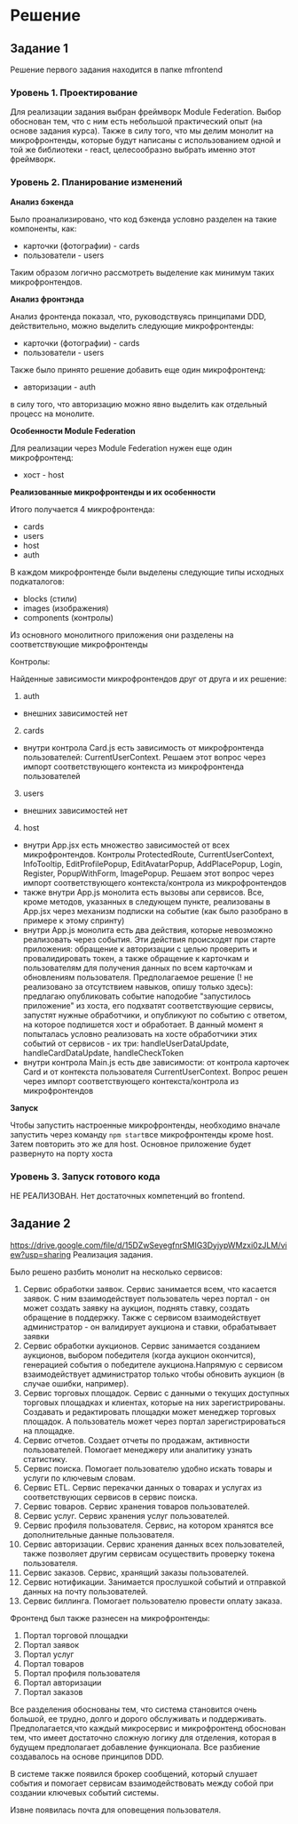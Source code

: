 # Решение

## Задание 1

Решение первого задания находится в папке mfrontend

### Уровень 1. Проектирование

Для реализации задания выбран фреймворк Module Federation. Выбор обоснован тем, что с ним есть небольшой практический
опыт (на основе задания курса). Также в силу того, что мы делим монолит на микрофронтенды, которые будут написаны с
использованием одной и той же библиотеки - react, целесообразно выбрать именно этот фреймворк.

### Уровень 2. Планирование изменений

**Анализ бэкенда**

Было проанализировано, что код бэкенда условно разделен на такие компоненты, как:

- карточки (фотографии) - cards
- пользователи - users

Таким образом логично рассмотреть выделение как минимум таких микрофронтендов.

**Анализ фронтэнда**

Анализ фронтенда показал, что, руководствуясь принципами DDD, действительно, можно выделить следующие микрофронтенды:

- карточки (фотографии) - cards
- пользователи - users

Также было принято решение добавить еще один микрофронтенд:

- авторизации - auth

в силу того, что авторизацию можно явно выделить как отдельный процесс на монолите.

**Особенности Module Federation**

Для реализации через Module Federation нужен еще один микрофронтенд:

- хост - host

**Реализованные микрофронтенды и их особенности**

Итого получается 4 микрофронтенда:

- cards
- users
- host
- auth

В каждом микрофронтенде были выделены следующие типы исходных подкаталогов:

- blocks (стили)
- images (изображения)
- components (контролы)

Из основного монолитного приложения они разделены на соответствующие микрофронтенды

Контролы:

Найденные зависимости микрофронтендов друг от друга и их решение:

1) auth

- внешних зависимостей нет

2) cards

- внутри контрола Card.js есть зависимость от микрофронтенда пользователей: CurrentUserContext. Решаем этот вопрос через
  импорт соответствующего контекста из микрофронтенда пользователей

3) users

- внешних зависимостей нет

4) host

- внутри App.jsx есть множество зависимостей от всех микрофронтендов. Контролы ProtectedRoute, CurrentUserContext,
  InfoTooltip, EditProfilePopup, EditAvatarPopup, AddPlacePopup, Login, Register, PopupWithForm, ImagePopup. Решаем этот
  вопрос через импорт соответствующего контекста/контрола из микрофронтендов
- также внутри App.js монолита есть вызовы апи сервисов. Все, кроме методов, указанных в следующем пункте, реализованы в
  App.jsx через механизм подписки на событие (как было разобрано в примере к этому спринту)
- внутри App.js монолита еcть два действия, которые невозможно реализовать через события. Эти действия происходят при
  старте приложения: обращение к авторизации с целью проверить и провалидировать токен, а также обращение к карточкам и
  пользователям для получения данных по всем карточкам и обновлениям пользователя. Предполагаемое решение (! не
  реализовано за отсутствием навыков, опишу только здесь): предлагаю опубликовать событие наподобие "запустилось
  приложение"
  из хоста, его подхватят соответствующие сервисы, запустят нужные обработчики, и опубликуют по событию с ответом, на
  которое подпишется хост и обработает. В данный момент я попыталась условно реализовать на хосте обработчики этих
  событий от сервисов - их три: handleUserDataUpdate, handleCardDataUpdate, handleCheckToken
- внутри контрола Main.js есть две зависимости: от контрола карточек Card и от контекста пользователя
  CurrentUserContext. Вопрос решен через импорт соответствующего контекста/контрола из микрофронтендов

**Запуск**

Чтобы запустить настроенные микрофронтенды, необходимо вначале запустить через команду
`npm start`все микрофронтенды кроме host.
Затем повторить это же для host. Основное приложение будет развернуто на порту хоста

### Уровень 3. Запуск готового кода

НЕ РЕАЛИЗОВАН. Нет достаточных компетенций во frontend.

## Задание 2

https://drive.google.com/file/d/15DZwSeyegfnrSMIG3DyjypWMzxi0zJLM/view?usp=sharing
Реализация задания.

Было решено разбить монолит на несколько сервисов:

1. Сервис обработки заявок. Сервис занимается всем, что касается заявок. С ним взаимодействует пользователь через
   портал - он может создать заявку на аукцион, поднять ставку, создать обращение в поддержку. Также с сервисом
   взаимодействует администратор - он валидирует аукциона и ставки, обрабатывает заявки
2. Сервис обработки аукционов. Сервис занимается созданием аукционов, выбором победителя (когда аукцион окончится),
   генерацией события о победителе аукциона.Напрямую с сервисом взаимодействует администратор только чтобы обновить
   аукцион (в случае ошибки, например).
3. Сервис торговых площадок. Сервис с данными о текущих доступных торговых площадках и клиентах, которые на них
   зарегистрированы. Создавать и редактировать площадки может менеджер торговых площадок. А пользователь может через
   портал зарегистрироваться на площадке.
4. Сервис отчетов. Создает отчеты по продажам, активности пользователей. Помогает менеджеру или аналитику узнать
   статистику.
5. Сервис поиска. Помогает пользователю удобно искать товары и услуги по ключевым словам.
6. Сервис ETL. Сервис перекачки данных о товарах и услугах из соответствующих сервисов в сервис поиска.
7. Сервис товаров. Сервис хранения товаров пользователей.
8. Сервис услуг. Сервис хранения услуг пользователей.
9. Сервис профиля пользователя. Сервис, на котором хранятся все дополнительные данные пользователя.
10. Сервис авторизации. Сервис хранения данных всех пользователей, также позволяет другим сервисам осуществить проверку
    токена пользователя.
11. Сервис заказов. Сервис, хранящий заказы пользователей.
12. Сервис нотификации. Занимается прослушкой событий и отправкой данных на почту пользователей.
13. Сервис биллинга. Помогает пользователю провести оплату заказа.

Фронтенд был также разнесен на микрофронтенды:

1. Портал торговой площадки
2. Портал заявок
3. Портал услуг
4. Портал товаров
5. Портал профиля пользователя
6. Портал авторизации
7. Портал заказов

Все разделения обоснованы тем, что система становится очень большой, ее трудно, долго и дорого обслуживать и
поддерживать. Предполагается,что каждый микросервис и микрофронтенд обоснован тем, что имеет достаточно сложную логику
для отделения, которая в будущем предполагает добавление функционала. Все разбиение создавалось на основе принципов DDD.

В системе также появился брокер сообщений, который слушает события и помогает сервисам взаимодействовать между собой при
создании ключевых событий системы.

Извне появилась почта для оповещения пользователя.